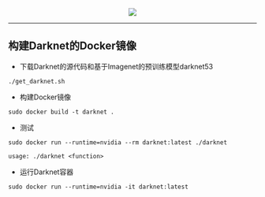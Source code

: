 <div align="center">
  <img src="http://pjreddie.com/media/files/darknet-black-small.png">
</div>

-----------------

## 构建Darknet的Docker镜像
* 下载Darknet的源代码和基于Imagenet的预训练模型darknet53
```shell
./get_darknet.sh
```

* 构建Docker镜像
```shell
sudo docker build -t darknet .
```

* 测试
```shell
sudo docker run --runtime=nvidia --rm darknet:latest ./darknet

usage: ./darknet <function>
```

* 运行Darknet容器
```shell
sudo docker run --runtime=nvidia -it darknet:latest
```
